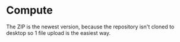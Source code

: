# Compute
The ZIP is the newest version, because the repository isn't cloned to desktop so 1 file upload is the easiest way.
